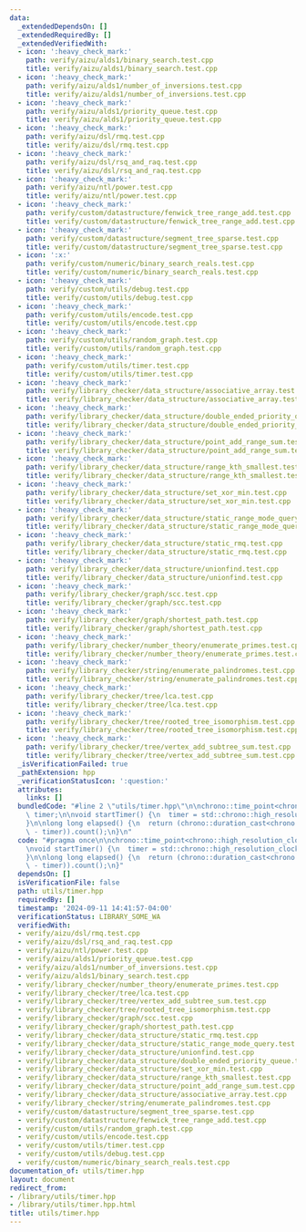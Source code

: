 ```yaml
---
data:
  _extendedDependsOn: []
  _extendedRequiredBy: []
  _extendedVerifiedWith:
  - icon: ':heavy_check_mark:'
    path: verify/aizu/alds1/binary_search.test.cpp
    title: verify/aizu/alds1/binary_search.test.cpp
  - icon: ':heavy_check_mark:'
    path: verify/aizu/alds1/number_of_inversions.test.cpp
    title: verify/aizu/alds1/number_of_inversions.test.cpp
  - icon: ':heavy_check_mark:'
    path: verify/aizu/alds1/priority_queue.test.cpp
    title: verify/aizu/alds1/priority_queue.test.cpp
  - icon: ':heavy_check_mark:'
    path: verify/aizu/dsl/rmq.test.cpp
    title: verify/aizu/dsl/rmq.test.cpp
  - icon: ':heavy_check_mark:'
    path: verify/aizu/dsl/rsq_and_raq.test.cpp
    title: verify/aizu/dsl/rsq_and_raq.test.cpp
  - icon: ':heavy_check_mark:'
    path: verify/aizu/ntl/power.test.cpp
    title: verify/aizu/ntl/power.test.cpp
  - icon: ':heavy_check_mark:'
    path: verify/custom/datastructure/fenwick_tree_range_add.test.cpp
    title: verify/custom/datastructure/fenwick_tree_range_add.test.cpp
  - icon: ':heavy_check_mark:'
    path: verify/custom/datastructure/segment_tree_sparse.test.cpp
    title: verify/custom/datastructure/segment_tree_sparse.test.cpp
  - icon: ':x:'
    path: verify/custom/numeric/binary_search_reals.test.cpp
    title: verify/custom/numeric/binary_search_reals.test.cpp
  - icon: ':heavy_check_mark:'
    path: verify/custom/utils/debug.test.cpp
    title: verify/custom/utils/debug.test.cpp
  - icon: ':heavy_check_mark:'
    path: verify/custom/utils/encode.test.cpp
    title: verify/custom/utils/encode.test.cpp
  - icon: ':heavy_check_mark:'
    path: verify/custom/utils/random_graph.test.cpp
    title: verify/custom/utils/random_graph.test.cpp
  - icon: ':heavy_check_mark:'
    path: verify/custom/utils/timer.test.cpp
    title: verify/custom/utils/timer.test.cpp
  - icon: ':heavy_check_mark:'
    path: verify/library_checker/data_structure/associative_array.test.cpp
    title: verify/library_checker/data_structure/associative_array.test.cpp
  - icon: ':heavy_check_mark:'
    path: verify/library_checker/data_structure/double_ended_priority_queue.test.cpp
    title: verify/library_checker/data_structure/double_ended_priority_queue.test.cpp
  - icon: ':heavy_check_mark:'
    path: verify/library_checker/data_structure/point_add_range_sum.test.cpp
    title: verify/library_checker/data_structure/point_add_range_sum.test.cpp
  - icon: ':heavy_check_mark:'
    path: verify/library_checker/data_structure/range_kth_smallest.test.cpp
    title: verify/library_checker/data_structure/range_kth_smallest.test.cpp
  - icon: ':heavy_check_mark:'
    path: verify/library_checker/data_structure/set_xor_min.test.cpp
    title: verify/library_checker/data_structure/set_xor_min.test.cpp
  - icon: ':heavy_check_mark:'
    path: verify/library_checker/data_structure/static_range_mode_query.test.cpp
    title: verify/library_checker/data_structure/static_range_mode_query.test.cpp
  - icon: ':heavy_check_mark:'
    path: verify/library_checker/data_structure/static_rmq.test.cpp
    title: verify/library_checker/data_structure/static_rmq.test.cpp
  - icon: ':heavy_check_mark:'
    path: verify/library_checker/data_structure/unionfind.test.cpp
    title: verify/library_checker/data_structure/unionfind.test.cpp
  - icon: ':heavy_check_mark:'
    path: verify/library_checker/graph/scc.test.cpp
    title: verify/library_checker/graph/scc.test.cpp
  - icon: ':heavy_check_mark:'
    path: verify/library_checker/graph/shortest_path.test.cpp
    title: verify/library_checker/graph/shortest_path.test.cpp
  - icon: ':heavy_check_mark:'
    path: verify/library_checker/number_theory/enumerate_primes.test.cpp
    title: verify/library_checker/number_theory/enumerate_primes.test.cpp
  - icon: ':heavy_check_mark:'
    path: verify/library_checker/string/enumerate_palindromes.test.cpp
    title: verify/library_checker/string/enumerate_palindromes.test.cpp
  - icon: ':heavy_check_mark:'
    path: verify/library_checker/tree/lca.test.cpp
    title: verify/library_checker/tree/lca.test.cpp
  - icon: ':heavy_check_mark:'
    path: verify/library_checker/tree/rooted_tree_isomorphism.test.cpp
    title: verify/library_checker/tree/rooted_tree_isomorphism.test.cpp
  - icon: ':heavy_check_mark:'
    path: verify/library_checker/tree/vertex_add_subtree_sum.test.cpp
    title: verify/library_checker/tree/vertex_add_subtree_sum.test.cpp
  _isVerificationFailed: true
  _pathExtension: hpp
  _verificationStatusIcon: ':question:'
  attributes:
    links: []
  bundledCode: "#line 2 \"utils/timer.hpp\"\n\nchrono::time_point<chrono::high_resolution_clock>\
    \ timer;\n\nvoid startTimer() {\n  timer = std::chrono::high_resolution_clock::now();\n\
    }\n\nlong long elapsed() {\n  return (chrono::duration_cast<chrono::milliseconds>(chrono::high_resolution_clock::now()\
    \ - timer)).count();\n}\n"
  code: "#pragma once\n\nchrono::time_point<chrono::high_resolution_clock> timer;\n\
    \nvoid startTimer() {\n  timer = std::chrono::high_resolution_clock::now();\n\
    }\n\nlong long elapsed() {\n  return (chrono::duration_cast<chrono::milliseconds>(chrono::high_resolution_clock::now()\
    \ - timer)).count();\n}"
  dependsOn: []
  isVerificationFile: false
  path: utils/timer.hpp
  requiredBy: []
  timestamp: '2024-09-11 14:41:57-04:00'
  verificationStatus: LIBRARY_SOME_WA
  verifiedWith:
  - verify/aizu/dsl/rmq.test.cpp
  - verify/aizu/dsl/rsq_and_raq.test.cpp
  - verify/aizu/ntl/power.test.cpp
  - verify/aizu/alds1/priority_queue.test.cpp
  - verify/aizu/alds1/number_of_inversions.test.cpp
  - verify/aizu/alds1/binary_search.test.cpp
  - verify/library_checker/number_theory/enumerate_primes.test.cpp
  - verify/library_checker/tree/lca.test.cpp
  - verify/library_checker/tree/vertex_add_subtree_sum.test.cpp
  - verify/library_checker/tree/rooted_tree_isomorphism.test.cpp
  - verify/library_checker/graph/scc.test.cpp
  - verify/library_checker/graph/shortest_path.test.cpp
  - verify/library_checker/data_structure/static_rmq.test.cpp
  - verify/library_checker/data_structure/static_range_mode_query.test.cpp
  - verify/library_checker/data_structure/unionfind.test.cpp
  - verify/library_checker/data_structure/double_ended_priority_queue.test.cpp
  - verify/library_checker/data_structure/set_xor_min.test.cpp
  - verify/library_checker/data_structure/range_kth_smallest.test.cpp
  - verify/library_checker/data_structure/point_add_range_sum.test.cpp
  - verify/library_checker/data_structure/associative_array.test.cpp
  - verify/library_checker/string/enumerate_palindromes.test.cpp
  - verify/custom/datastructure/segment_tree_sparse.test.cpp
  - verify/custom/datastructure/fenwick_tree_range_add.test.cpp
  - verify/custom/utils/random_graph.test.cpp
  - verify/custom/utils/encode.test.cpp
  - verify/custom/utils/timer.test.cpp
  - verify/custom/utils/debug.test.cpp
  - verify/custom/numeric/binary_search_reals.test.cpp
documentation_of: utils/timer.hpp
layout: document
redirect_from:
- /library/utils/timer.hpp
- /library/utils/timer.hpp.html
title: utils/timer.hpp
---
```


